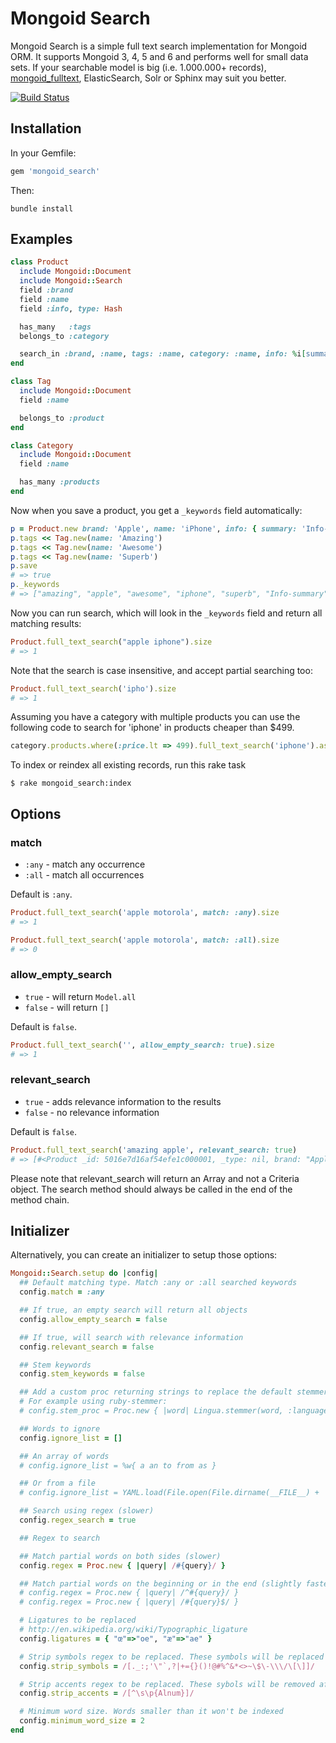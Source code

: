# Mongoid Search

Mongoid Search is a simple full text search implementation for Mongoid ORM. It supports Mongoid 3, 4, 5 and 6 and performs well for small data sets. If your searchable model is big (i.e. 1.000.000+ records), [mongoid_fulltext](https://github.com/mongoid/mongoid_fulltext), ElasticSearch, Solr or Sphinx may suit you better.

[![Build Status](https://travis-ci.org/mongoid/mongoid_search.svg?branch=master)](https://travis-ci.org/mongoid/mongoid_search)

## Installation

In your Gemfile:

```ruby
gem 'mongoid_search'
```

Then:

```
bundle install
```

## Examples

```ruby
class Product
  include Mongoid::Document
  include Mongoid::Search
  field :brand
  field :name
  field :info, type: Hash

  has_many   :tags
  belongs_to :category

  search_in :brand, :name, tags: :name, category: :name, info: %i[summary description]
end

class Tag
  include Mongoid::Document
  field :name

  belongs_to :product
end

class Category
  include Mongoid::Document
  field :name

  has_many :products
end
```

Now when you save a product, you get a `_keywords` field automatically:

```ruby
p = Product.new brand: 'Apple', name: 'iPhone', info: { summary: 'Info-summary', description: 'Info-description' }
p.tags << Tag.new(name: 'Amazing')
p.tags << Tag.new(name: 'Awesome')
p.tags << Tag.new(name: 'Superb')
p.save
# => true
p._keywords
# => ["amazing", "apple", "awesome", "iphone", "superb", "Info-summary", "Info-description"]
```

Now you can run search, which will look in the `_keywords` field and return all matching results:

```ruby
Product.full_text_search("apple iphone").size
# => 1
```

Note that the search is case insensitive, and accept partial searching too:

```ruby
Product.full_text_search('ipho').size
# => 1
```

Assuming you have a category with multiple products you can use the following code to search for 'iphone' in products cheaper than $499.

```ruby
category.products.where(:price.lt => 499).full_text_search('iphone').asc(:price)
```

To index or reindex all existing records, run this rake task

```
$ rake mongoid_search:index
```

## Options

### match

* `:any` - match any occurrence
* `:all` - match all occurrences

Default is `:any`.

```ruby
Product.full_text_search('apple motorola', match: :any).size
# => 1

Product.full_text_search('apple motorola', match: :all).size
# => 0
```

### allow\_empty\_search

* `true` - will return `Model.all`
* `false` - will return `[]`

Default is `false`.

```ruby
Product.full_text_search('', allow_empty_search: true).size
# => 1
```

### relevant_search

* `true` - adds relevance information to the results
* `false` - no relevance information

Default is `false`.

```ruby
Product.full_text_search('amazing apple', relevant_search: true)
# => [#<Product _id: 5016e7d16af54efe1c000001, _type: nil, brand: "Apple", name: "iPhone", attrs: nil, info: nil, category_id: nil, _keywords: ["amazing", "apple", "awesome", "iphone", "superb"], relevance: 2.0>]
```

Please note that relevant_search will return an Array and not a Criteria object. The search method should always be called in the end of the method chain.

## Initializer

Alternatively, you can create an initializer to setup those options:

```ruby
Mongoid::Search.setup do |config|
  ## Default matching type. Match :any or :all searched keywords
  config.match = :any

  ## If true, an empty search will return all objects
  config.allow_empty_search = false

  ## If true, will search with relevance information
  config.relevant_search = false

  ## Stem keywords
  config.stem_keywords = false

  ## Add a custom proc returning strings to replace the default stemmer
  # For example using ruby-stemmer:
  # config.stem_proc = Proc.new { |word| Lingua.stemmer(word, :language => 'nl') }

  ## Words to ignore
  config.ignore_list = []

  ## An array of words
  # config.ignore_list = %w{ a an to from as }

  ## Or from a file
  # config.ignore_list = YAML.load(File.open(File.dirname(__FILE__) + '/config/ignorelist.yml'))["ignorelist"]

  ## Search using regex (slower)
  config.regex_search = true

  ## Regex to search

  ## Match partial words on both sides (slower)
  config.regex = Proc.new { |query| /#{query}/ }

  ## Match partial words on the beginning or in the end (slightly faster)
  # config.regex = Proc.new { |query| /^#{query}/ }
  # config.regex = Proc.new { |query| /#{query}$/ }

  # Ligatures to be replaced
  # http://en.wikipedia.org/wiki/Typographic_ligature
  config.ligatures = { "œ"=>"oe", "æ"=>"ae" }

  # Strip symbols regex to be replaced. These symbols will be replaced by space
  config.strip_symbols = /[._:;'\"`,?|+={}()!@#%^&*<>~\$\-\\\/\[\]]/

  # Strip accents regex to be replaced. These sybols will be removed after strip_symbols replacing
  config.strip_accents = /[^\s\p{Alnum}]/

  # Minimum word size. Words smaller than it won't be indexed
  config.minimum_word_size = 2
end
```
